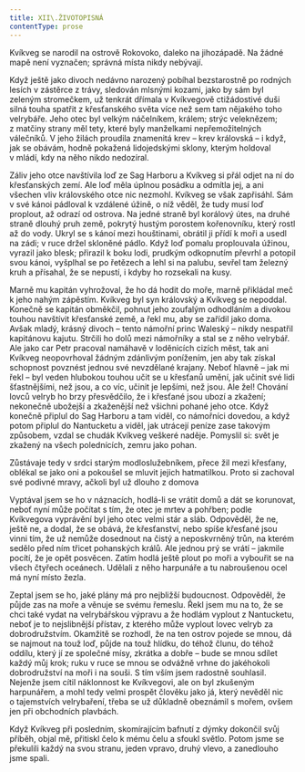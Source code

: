 ```yaml
---
title: XII\.ŽIVOTOPISNÁ
contentType: prose
---
```


<section>

Kvíkveg se narodil na ostrově Rokovoko, daleko na jihozápadě. Na žádné mapě není vyznačen; správná místa nikdy nebývají.

Když ještě jako divoch nedávno narozený pobíhal bezstarostně po rodných lesích v zástěrce z trávy, sledován mlsnými kozami, jako by sám byl zeleným stromečkem, už tenkrát dřímala v Kvíkvegově ctižádostivé duši silná touha spatřit z křesťanského světa více než sem tam nějakého toho velrybáře. Jeho otec byl velkým náčelníkem, králem; strýc veleknězem; z matčiny strany měl tety, které byly manželkami nepřemožitelných válečníků. V jeho žilách proudila znamenitá krev – krev královská – i když, jak se obávám, hodně pokažená lidojedskými sklony, kterým holdoval v mládí, kdy na něho nikdo nedozíral.

Záliv jeho otce navštívila loď ze Sag Harboru a Kvíkveg si přál odjet na ní do křesťanských zemí. Ale loď měla úplnou posádku a odmítla jej, a ani všechen vliv královského otce nic nezmohl. Kvíkveg se však zapřisáhl. Sám v své kánoi pádloval k vzdálené úžině, o níž věděl, že tudy musí loď proplout, až odrazí od ostrova. Na jedné straně byl korálový útes, na druhé straně dlouhý pruh země, pokrytý hustým porostem kořenovníku, který rostl až do vody. Ukryl se s kánoí mezi houštinami, obrátil ji přídí k moři a usedl na zádi; v ruce držel skloněné pádlo. Když loď pomalu proplouvala úžinou, vyrazil jako blesk; přirazil k boku lodi, prudkým odkopnutím převrhl a potopil svou kánoi, vyšplhal se po řetězech a lehl si na palubu, sevřel tam železný kruh a přísahal, že se nepustí, i kdyby ho rozsekali na kusy.

Marně mu kapitán vyhrožoval, že ho dá hodit do moře, marně přikládal meč k jeho nahým zápěstím. Kvíkveg byl syn královský a Kvíkveg se nepoddal. Konečně se kapitán obměkčil, pohnut jeho zoufalým odhodláním a divokou touhou navštívit křesťanské země, a řekl mu, aby se zařídil jako doma. Avšak mladý, krásný divoch – tento námořní princ Waleský – nikdy nespatřil kapitánovu kajutu. Strčili ho dolů mezi námořníky a stal se z něho velrybář. Ale jako car Petr pracoval namáhavě v loděnicích cizích měst, tak ani Kvíkveg neopovrhoval žádným zdánlivým ponížením, jen aby tak získal schopnost povznést jednou své nevzdělané krajany. Neboť hlavně – jak mi řekl – byl veden hlubokou touhou učit se u křesťanů umění, jak učinit své lidi šťastnějšími, než jsou, a co víc, učinit je lepšími, než jsou. Ale žel! Chování lovců velryb ho brzy přesvědčilo, že i křesťané jsou ubozí a zkažení; nekonečně ubožejší a zkaženější než všichni pohané jeho otce. Když konečně připlul do Sag Harboru a tam viděl, co námořníci dovedou, a když potom připlul do Nantucketu a viděl, jak utrácejí peníze zase takovým způsobem, vzdal se chudák Kvíkveg veškeré naděje. Pomyslil si: svět je zkažený na všech polednících, zemru jako pohan.

Zůstávaje tedy v srdci starým modloslužebníkem, přece žil mezi křesťany, oblékal se jako oni a pokoušel se mluvit jejich hatmatilkou. Proto si zachoval své podivné mravy, ačkoli byl už dlouho z domova

Vyptával jsem se ho v náznacích, hodlá-li se vrátit domů a dát se korunovat, neboť nyní může počítat s tím, že otec je mrtev a pohřben; podle Kvíkvegova vyprávění byl jeho otec velmi stár a sláb. Odpověděl, že ne, ještě ne, a dodal, že se obává, že křesťanství, nebo spíše křesťané jsou vinni tím, že už nemůže dosednout na čistý a neposkvrněný trůn, na kterém sedělo před ním třicet pohanských králů. Ale jednou prý se vrátí – jakmile pocítí, že je opět posvěcen. Zatím hodlá ještě plout po moři a vybouřit se na všech čtyřech oceánech. Udělali z něho harpunáře a tu nabroušenou ocel má nyní místo žezla.

Zeptal jsem se ho, jaké plány má pro nejbližší budoucnost. Odpověděl, že půjde zas na moře a věnuje se svému řemeslu. Řekl jsem mu na to, že se chci také vydat na velrybářskou výpravu a že hodlám vyplout z Nantucketu, neboť je to nejslibnější přístav, z kterého může vyplout lovec velryb za dobrodružstvím. Okamžitě se rozhodl, že na ten ostrov pojede se mnou, dá se najmout na touž loď, půjde na touž hlídku, do téhož člunu, do téhož oddílu, který jí ze společné mísy, zkrátka a dobře – bude se mnou sdílet každý můj krok; ruku v ruce se mnou se odvážně vrhne do jakéhokoli dobrodružství na moři i na souši. S tím vším jsem radostně souhlasil. Nejenže jsem cítil náklonnost ke Kvíkvegovi, ale on byl zkušeným harpunářem, a mohl tedy velmi prospět člověku jako já, který nevěděl nic o tajemstvích velrybaření, třeba se už důkladně obeznámil s mořem, ovšem jen při obchodních plavbách.

Když Kvíkveg při posledním, skomírajícím bafnutí z dýmky dokončil svůj příběh, objal mě, přitiskl čelo k mému čelu a sfoukl světlo. Potom jsme se překulili každý na svou stranu, jeden vpravo, druhý vlevo, a zanedlouho jsme spali.

</section>
